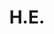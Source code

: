---
title: H.E.
name: 
organization: Director General of the General Department of the Ministry of Post and Telecommunications
role: Member
image: "src/assets/image-assets/avarta.png"
---